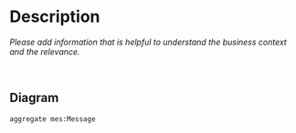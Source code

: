 # Description
*Please add information that is helpful to understand the business context and the relevance.*

<br />

## Diagram
``` fsw
aggregate mes:Message
```

<br />